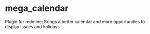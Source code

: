 # mega_calendar
Plugin for redmine: Brings a better calendar and more opportunities to display issues and holidays

